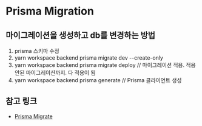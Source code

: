 # Prisma Migration

## 마이그레이션을 생성하고 db를 변경하는 방법
1. prisma 스키마 수정
2. yarn workspace backend prisma migrate dev --create-only
3. yarn workspace backend prisma migrate deploy // 마이그레이션 적용. 적용 안된 마이그레이션까지. 다 적용이 됨
4. yarn workspace backend prisma generate // Prisma 클라이언트 생성

## 참고 링크
- [Prisma Migrate](https://www.prisma.io/docs/orm/prisma-migrate/getting-started)